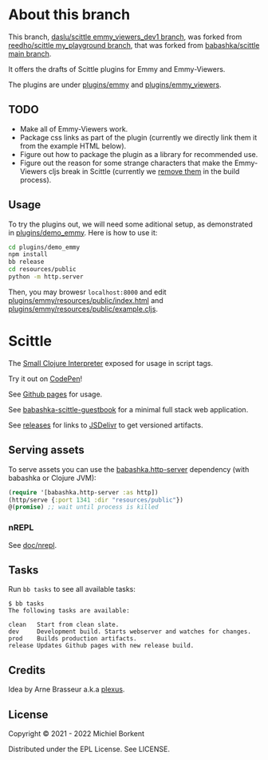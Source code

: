 # About this branch

This branch, [daslu/scittle emmy_viewers_dev1 branch](https://github.com/daslu/scittle/tree/emmy_viewers_dev1), was forked from [reedho/scittle my_playground branch](https://github.com/reedho/scittle/tree/my_playground), that was forked from [babashka/scittle main branch](https://github.com/babashka/scittle).

It offers the drafts of Scittle plugins for Emmy and Emmy-Viewers.

The plugins are under [plugins/emmy](plugins/emmy) and [plugins/emmy_viewers](plugins/emmy_viewers).

## TODO
- Make all of Emmy-Viewers work.
- Package css links as part of the plugin (currently we directly link them it from the example HTML below).
- Figure out how to package the plugin as a library for recommended use.
- Figure out the reason for some strange characters that make the Emmy-Viewers cljs break in Scittle (currently we [remove them](https://github.com/daslu/scittle/blob/2b6177e/plugins/demo_emmy/bb.edn#L43) in the build process).

## Usage
To try the plugins out, we will need some aditional setup, as demonstrated in [plugins/demo_emmy](plugins/demo_emmy). Here is how to use it:

```bash
cd plugins/demo_emmy
npm install
bb release
cd resources/public
python -m http.server 
```    

Then, you may browesr `localhost:8000` and edit
[plugins/emmy/resources/public/index.html](plugins/demo_emmy/resources/public/index.html) and
[plugins/emmy/resources/public/example.cljs](plugins/demo_emmy/resources/public/example.cljs).


# Scittle

The [Small Clojure Interpreter](https://github.com/babashka/sci) exposed for usage in script tags.

Try it out on [CodePen](https://codepen.io/Prestance/pen/PoOdZQw)!

See [Github pages](https://babashka.org/scittle/) for usage.

See
[babashka-scittle-guestbook](https://github.com/kloimhardt/babashka-scittle-guestbook)
for a minimal full stack web application.

See [releases](https://github.com/babashka/scittle/releases) for links to
[JSDelivr](https://www.jsdelivr.com) to get versioned artifacts.

## Serving assets

To serve assets you can use the
[babashka.http-server](https://github.com/babashka/http-server) dependency (with
babashka or Clojure JVM):

``` clojure
(require '[babashka.http-server :as http])
(http/serve {:port 1341 :dir "resources/public"})
@(promise) ;; wait until process is killed
```

### nREPL

See [doc/nrepl](doc/nrepl).

## Tasks

Run `bb tasks` to see all available tasks:

```
$ bb tasks
The following tasks are available:

clean   Start from clean slate.
dev     Development build. Starts webserver and watches for changes.
prod    Builds production artifacts.
release Updates Github pages with new release build.
```

## Credits

Idea by Arne Brasseur a.k.a [plexus](https://github.com/plexus).

## License

Copyright © 2021 - 2022 Michiel Borkent

Distributed under the EPL License. See LICENSE.
